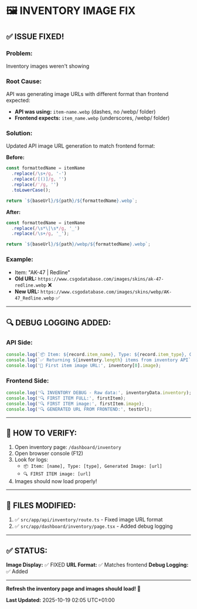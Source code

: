 # 🖼️ INVENTORY IMAGE FIX

## ✅ **ISSUE FIXED!**

### **Problem:**
Inventory images weren't showing

### **Root Cause:**
API was generating image URLs with different format than frontend expected:
- **API was using:** `item-name.webp` (dashes, no /webp/ folder)
- **Frontend expects:** `item_name.webp` (underscores, /webp/ folder)

### **Solution:**
Updated API image URL generation to match frontend format:

**Before:**
```typescript
const formattedName = itemName
  .replace(/\s+/g, '-')
  .replace(/[()]/g, '')
  .replace(/'/g, '')
  .toLowerCase();

return `${baseUrl}/${path}/${formattedName}.webp`;
```

**After:**
```typescript
const formattedName = itemName
  .replace(/\s*\|\s*/g, '_')
  .replace(/\s+/g, '_');

return `${baseUrl}/${path}/webp/${formattedName}.webp`;
```

### **Example:**
- Item: "AK-47 | Redline"
- **Old URL:** `https://www.csgodatabase.com/images/skins/ak-47-redline.webp` ❌
- **New URL:** `https://www.csgodatabase.com/images/skins/webp/AK-47_Redline.webp` ✅

---

## 🔍 **DEBUG LOGGING ADDED:**

### **API Side:**
```typescript
console.log(`📦 Item: ${record.item_name}, Type: ${record.item_type}, Generated Image: ${imageUrl}`);
console.log(`✅ Returning ${inventory.length} items from inventory API`);
console.log('📸 First item image URL:', inventory[0].image);
```

### **Frontend Side:**
```typescript
console.log('🔍 INVENTORY DEBUG - Raw data:', inventoryData.inventory);
console.log('🔍 FIRST ITEM FULL:', firstItem);
console.log('🔍 FIRST ITEM image:', firstItem.image);
console.log('🔍 GENERATED URL FROM FRONTEND:', testUrl);
```

---

## 🎯 **HOW TO VERIFY:**

1. Open inventory page: `/dashboard/inventory`
2. Open browser console (F12)
3. Look for logs:
   - `📦 Item: [name], Type: [type], Generated Image: [url]`
   - `🔍 FIRST ITEM image: [url]`
4. Images should now load properly!

---

## 📁 **FILES MODIFIED:**

1. ✅ `src/app/api/inventory/route.ts` - Fixed image URL format
2. ✅ `src/app/dashboard/inventory/page.tsx` - Added debug logging

---

## ✅ **STATUS:**

**Image Display:** ✅ FIXED
**URL Format:** ✅ Matches frontend
**Debug Logging:** ✅ Added

---

**Refresh the inventory page and images should load! 🎉**

**Last Updated:** 2025-10-19 02:05 UTC+01:00

